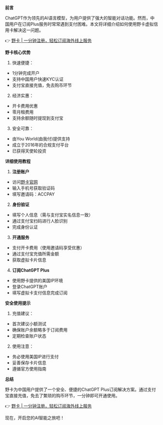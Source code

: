 **前言**

ChatGPT作为领先的AI语言模型，为用户提供了强大的智能对话功能。然而，中国用户在订阅Plus服务时常常遇到支付困难。本文将详细介绍如何使用野卡虚拟信用卡解决这一问题。

👉 [野卡 | 一分钟注册，轻松订阅海外线上服务](https://bit.ly/bewildcard)

**野卡核心优势**

1. 快速便捷：
- 1分钟完成开户
- 支持中国用户快速KYC认证
- 支付宝直接充值，免去购币环节

2. 经济实惠：
- 开卡费用优惠
- 零月租费用
- 支持余额随时提现到支付宝

3. 安全可靠：
- 由You World(由我付)提供支持
- 成立于2016年的合规支付平台
- 已获得天使轮投资

**详细使用教程**

1. **注册账户**
- 访问[野卡官网](https://bit.ly/bewildcard)
- 输入手机号获取验证码
- 填写邀请码：ACCPAY

2. **身份验证**
- 填写个人信息（需与支付宝实名信息一致）
- 通过支付宝扫码进行人脸识别
- 完成身份认证

3. **开通服务**
- 支付开卡费用（使用邀请码享受优惠）
- 通过支付宝充值所需金额
- 获取虚拟卡片信息

4. **订阅ChatGPT Plus**
- 使用野卡提供的美国IP环境
- 登录ChatGPT账户
- 填写虚拟卡支付信息完成订阅

**安全使用提示**

1. 充值建议：
- 首次建议小额测试
- 确保账户余额略多于订阅费用
- 定期检查账户状态

2. 使用注意：
- 务必使用美国IP进行支付
- 妥善保存卡片信息
- 遵循官方使用指南

**总结**

野卡为中国用户提供了一个安全、便捷的ChatGPT Plus订阅解决方案。通过支付宝直接充值，免去了繁琐的购币环节，一分钟即可开通使用。

👉 [野卡 | 一分钟注册，轻松订阅海外线上服务](https://bit.ly/bewildcard)

现在，开启您的AI智能之旅吧！